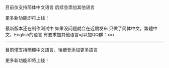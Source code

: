 目前仅支持简体中文语言 后续会添加其他语言

更多新功能即将上线！

最新版本还在制作测试中 如果没问题就会在近期发布
只做了简体中文，繁體中文，English的语言 有要求加其他语言可以加QQ群：xxx

-------------------------------

目前僅支持簡體中文語言，後續會添加更多語言

更多新功能即將上綫！



